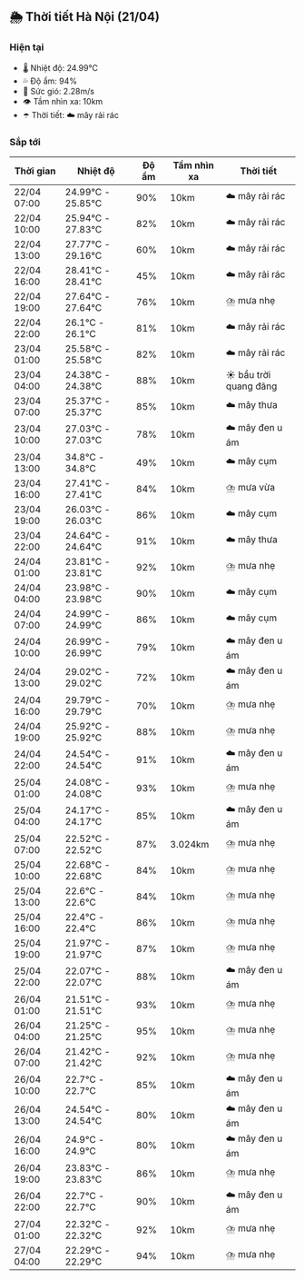 ## 🌦️ Thời tiết Hà Nội (21/04)

### Hiện tại

- 🌡️ Nhiệt độ: 24.99℃
- 💦 Độ ẩm: 94%
- 💨 Sức gió: 2.28m/s
- 👁️ Tầm nhìn xa: 10km
- ☂️ Thời tiết: ☁️ mây rải rác

### Sắp tới

| Thời gian | Nhiệt độ | Độ ẩm | Tầm nhìn xa | Thời tiết |
| --- | --- | --- | --- | --- |
| 22/04 07:00 | 24.99℃ - 25.85℃ | 90% | 10km | ☁️ mây rải rác |
| 22/04 10:00 | 25.94℃ - 27.83℃ | 82% | 10km | ☁️ mây rải rác |
| 22/04 13:00 | 27.77℃ - 29.16℃ | 60% | 10km | ☁️ mây rải rác |
| 22/04 16:00 | 28.41℃ - 28.41℃ | 45% | 10km | ☁️ mây rải rác |
| 22/04 19:00 | 27.64℃ - 27.64℃ | 76% | 10km | ⛈️ mưa nhẹ |
| 22/04 22:00 | 26.1℃ - 26.1℃ | 81% | 10km | ☁️ mây rải rác |
| 23/04 01:00 | 25.58℃ - 25.58℃ | 82% | 10km | ☁️ mây rải rác |
| 23/04 04:00 | 24.38℃ - 24.38℃ | 88% | 10km | ☀️ bầu trời quang đãng |
| 23/04 07:00 | 25.37℃ - 25.37℃ | 85% | 10km | ☁️ mây thưa |
| 23/04 10:00 | 27.03℃ - 27.03℃ | 78% | 10km | ☁️ mây đen u ám |
| 23/04 13:00 | 34.8℃ - 34.8℃ | 49% | 10km | ☁️ mây cụm |
| 23/04 16:00 | 27.41℃ - 27.41℃ | 84% | 10km | ⛈️ mưa vừa |
| 23/04 19:00 | 26.03℃ - 26.03℃ | 86% | 10km | ☁️ mây cụm |
| 23/04 22:00 | 24.64℃ - 24.64℃ | 91% | 10km | ☁️ mây thưa |
| 24/04 01:00 | 23.81℃ - 23.81℃ | 92% | 10km | ⛈️ mưa nhẹ |
| 24/04 04:00 | 23.98℃ - 23.98℃ | 90% | 10km | ☁️ mây cụm |
| 24/04 07:00 | 24.99℃ - 24.99℃ | 86% | 10km | ☁️ mây cụm |
| 24/04 10:00 | 26.99℃ - 26.99℃ | 79% | 10km | ☁️ mây đen u ám |
| 24/04 13:00 | 29.02℃ - 29.02℃ | 72% | 10km | ☁️ mây đen u ám |
| 24/04 16:00 | 29.79℃ - 29.79℃ | 70% | 10km | ⛈️ mưa nhẹ |
| 24/04 19:00 | 25.92℃ - 25.92℃ | 88% | 10km | ⛈️ mưa nhẹ |
| 24/04 22:00 | 24.54℃ - 24.54℃ | 91% | 10km | ☁️ mây đen u ám |
| 25/04 01:00 | 24.08℃ - 24.08℃ | 93% | 10km | ⛈️ mưa nhẹ |
| 25/04 04:00 | 24.17℃ - 24.17℃ | 85% | 10km | ☁️ mây đen u ám |
| 25/04 07:00 | 22.52℃ - 22.52℃ | 87% | 3.024km | ⛈️ mưa nhẹ |
| 25/04 10:00 | 22.68℃ - 22.68℃ | 84% | 10km | ⛈️ mưa nhẹ |
| 25/04 13:00 | 22.6℃ - 22.6℃ | 84% | 10km | ⛈️ mưa nhẹ |
| 25/04 16:00 | 22.4℃ - 22.4℃ | 86% | 10km | ⛈️ mưa nhẹ |
| 25/04 19:00 | 21.97℃ - 21.97℃ | 87% | 10km | ⛈️ mưa nhẹ |
| 25/04 22:00 | 22.07℃ - 22.07℃ | 88% | 10km | ☁️ mây đen u ám |
| 26/04 01:00 | 21.51℃ - 21.51℃ | 93% | 10km | ⛈️ mưa nhẹ |
| 26/04 04:00 | 21.25℃ - 21.25℃ | 95% | 10km | ⛈️ mưa nhẹ |
| 26/04 07:00 | 21.42℃ - 21.42℃ | 92% | 10km | ⛈️ mưa nhẹ |
| 26/04 10:00 | 22.7℃ - 22.7℃ | 85% | 10km | ☁️ mây đen u ám |
| 26/04 13:00 | 24.54℃ - 24.54℃ | 80% | 10km | ☁️ mây đen u ám |
| 26/04 16:00 | 24.9℃ - 24.9℃ | 80% | 10km | ☁️ mây đen u ám |
| 26/04 19:00 | 23.83℃ - 23.83℃ | 86% | 10km | ⛈️ mưa nhẹ |
| 26/04 22:00 | 22.7℃ - 22.7℃ | 90% | 10km | ☁️ mây đen u ám |
| 27/04 01:00 | 22.32℃ - 22.32℃ | 92% | 10km | ⛈️ mưa nhẹ |
| 27/04 04:00 | 22.29℃ - 22.29℃ | 94% | 10km | ⛈️ mưa nhẹ |
